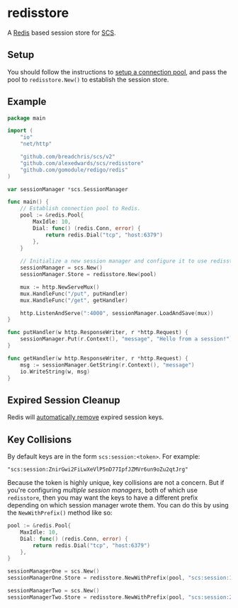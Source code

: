 # redisstore

A [Redis](https://github.com/gomodule/redigo) based session store for [SCS](https://github.com/alexedwards/scs).

## Setup

You should follow the instructions to [setup a connection pool](https://godoc.org/github.com/gomodule/redigo/redis#Pool), and pass the pool to `redisstore.New()` to establish the session store.

## Example

```go
package main

import (
	"io"
	"net/http"

	"github.com/breadchris/scs/v2"
	"github.com/alexedwards/scs/redisstore"
	"github.com/gomodule/redigo/redis"
)

var sessionManager *scs.SessionManager

func main() {
	// Establish connection pool to Redis.
	pool := &redis.Pool{
		MaxIdle: 10,
		Dial: func() (redis.Conn, error) {
			return redis.Dial("tcp", "host:6379")
		},
	}
	
	// Initialize a new session manager and configure it to use redisstore as the session store.
	sessionManager = scs.New()
	sessionManager.Store = redisstore.New(pool)

	mux := http.NewServeMux()
	mux.HandleFunc("/put", putHandler)
	mux.HandleFunc("/get", getHandler)

	http.ListenAndServe(":4000", sessionManager.LoadAndSave(mux))
}

func putHandler(w http.ResponseWriter, r *http.Request) {
	sessionManager.Put(r.Context(), "message", "Hello from a session!")
}

func getHandler(w http.ResponseWriter, r *http.Request) {
	msg := sessionManager.GetString(r.Context(), "message")
	io.WriteString(w, msg)
}
```

## Expired Session Cleanup

Redis will [automatically remove](http://redis.io/commands/expire#how-redis-expires-keys) expired session keys.

## Key Collisions

By default keys are in the form `scs:session:<token>`. For example:

```
"scs:session:ZnirGwi2FiLwXeVlP5nD77IpfJZMVr6un9oZu2qtJrg"
```

Because the token is highly unique, key collisions are not a concern. But if you're configuring *multiple session managers*, both of which use `redisstore`, then you may want the keys to have a different prefix depending on which session manager wrote them. You can do this by using the `NewWithPrefix()` method like so:

```go
pool := &redis.Pool{
    MaxIdle: 10,
    Dial: func() (redis.Conn, error) {
        return redis.Dial("tcp", "host:6379")
    },
}

sessionManagerOne = scs.New()
sessionManagerOne.Store = redisstore.NewWithPrefix(pool, "scs:session:1:")

sessionManagerTwo = scs.New()
sessionManagerTwo.Store = redisstore.NewWithPrefix(pool, "scs:session:2:")
```
